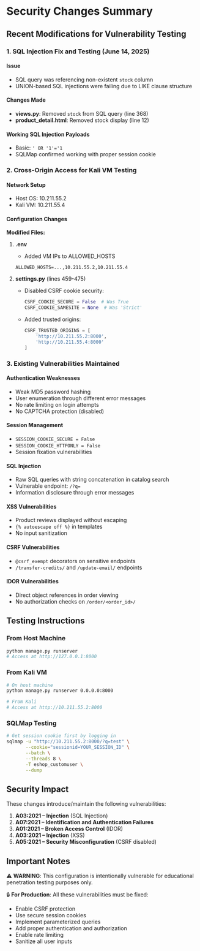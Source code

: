 # Security Changes Summary

## Recent Modifications for Vulnerability Testing

### 1. SQL Injection Fix and Testing (June 14, 2025)

#### Issue
- SQL query was referencing non-existent `stock` column
- UNION-based SQL injections were failing due to LIKE clause structure

#### Changes Made
- **views.py**: Removed `stock` from SQL query (line 368)
- **product_detail.html**: Removed stock display (line 12)

#### Working SQL Injection Payloads
- Basic: `' OR '1'='1`
- SQLMap confirmed working with proper session cookie

### 2. Cross-Origin Access for Kali VM Testing

#### Network Setup
- Host OS: 10.211.55.2
- Kali VM: 10.211.55.4

#### Configuration Changes

**Modified Files:**
1. **.env**
   - Added VM IPs to ALLOWED_HOSTS
   ```
   ALLOWED_HOSTS=...,10.211.55.2,10.211.55.4
   ```

2. **settings.py** (lines 459-475)
   - Disabled CSRF cookie security:
     ```python
     CSRF_COOKIE_SECURE = False  # Was True
     CSRF_COOKIE_SAMESITE = None  # Was 'Strict'
     ```
   - Added trusted origins:
     ```python
     CSRF_TRUSTED_ORIGINS = [
         'http://10.211.55.2:8000',
         'http://10.211.55.4:8000'
     ]
     ```

### 3. Existing Vulnerabilities Maintained

#### Authentication Weaknesses
- Weak MD5 password hashing
- User enumeration through different error messages
- No rate limiting on login attempts
- No CAPTCHA protection (disabled)

#### Session Management
- `SESSION_COOKIE_SECURE = False`
- `SESSION_COOKIE_HTTPONLY = False`
- Session fixation vulnerabilities

#### SQL Injection
- Raw SQL queries with string concatenation in catalog search
- Vulnerable endpoint: `/?q=`
- Information disclosure through error messages

#### XSS Vulnerabilities
- Product reviews displayed without escaping
- `{% autoescape off %}` in templates
- No input sanitization

#### CSRF Vulnerabilities
- `@csrf_exempt` decorators on sensitive endpoints
- `/transfer-credits/` and `/update-email/` endpoints

#### IDOR Vulnerabilities
- Direct object references in order viewing
- No authorization checks on `/order/<order_id>/`

## Testing Instructions

### From Host Machine
```bash
python manage.py runserver
# Access at http://127.0.0.1:8000
```

### From Kali VM
```bash
# On host machine
python manage.py runserver 0.0.0.0:8000

# From Kali
# Access at http://10.211.55.2:8000
```

### SQLMap Testing
```bash
# Get session cookie first by logging in
sqlmap -u "http://10.211.55.2:8000/?q=test" \
       --cookie="sessionid=YOUR_SESSION_ID" \
       --batch \
       --threads 8 \
       -T eshop_customuser \
       --dump
```

## Security Impact

These changes introduce/maintain the following vulnerabilities:
1. **A03:2021 – Injection** (SQL Injection)
2. **A07:2021 – Identification and Authentication Failures**
3. **A01:2021 – Broken Access Control** (IDOR)
4. **A03:2021 – Injection** (XSS)
5. **A05:2021 – Security Misconfiguration** (CSRF disabled)

## Important Notes

⚠️ **WARNING**: This configuration is intentionally vulnerable for educational penetration testing purposes only.

🔒 **For Production**: All these vulnerabilities must be fixed:
- Enable CSRF protection
- Use secure session cookies
- Implement parameterized queries
- Add proper authentication and authorization
- Enable rate limiting
- Sanitize all user inputs